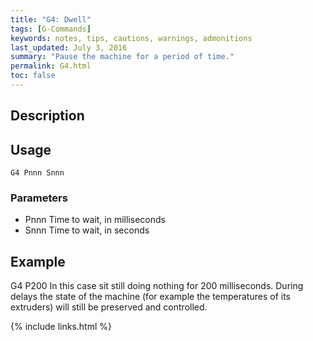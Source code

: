 ```yaml
---
title: "G4: Dwell" 
tags: [G-Commands]
keywords: notes, tips, cautions, warnings, admonitions
last_updated: July 3, 2016
summary: "Pause the machine for a period of time."
permalink: G4.html
toc: false
---
```



## Description ##

## Usage ##

```
G4 Pnnn Snnn
```

### Parameters ###

+ Pnnn Time to wait, in milliseconds
+ Snnn Time to wait, in seconds

## Example ##

G4 P200
In this case sit still doing nothing for 200 milliseconds. During delays the state of the machine (for example the temperatures of its extruders) will still be preserved and controlled.

{% include links.html %}
